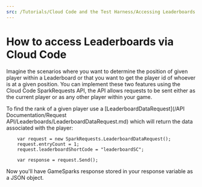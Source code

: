 ```yaml
---
src: /Tutorials/Cloud Code and the Test Harness/Accessing Leaderboards with Cloud Code.md
---
```


# How to access Leaderboards via Cloud Code

Imagine the scenarios where you want to determine the position of given player within a Leaderboard or that you want to get the player id of whoever is at a given position. You can implement these two features using the Cloud Code SparkRequests API, the API allows requests to be sent either as the current player or as any other player within your game.

To find the rank of a given player use a [LeaderboardDataRequest](/API Documentation/Request API/Leaderboards/LeaderboardDataRequest.md) which will return the data associated with the player:

```    
    var request = new SparkRequests.LeaderboardDataRequest();
    request.entryCount = 1;
    request.leaderboardShortCode = "leaderboardSC";

    var response = request.Send();
```

Now you'll have GameSparks response stored in your response variable as a JSON object.
